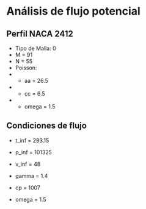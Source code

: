 # Análisis de flujo potencial

## Perfil NACA 2412

* Tipo de Malla: 0
* M = 91
* N = 55
* Poisson:
* * aa = 26.5
* * cc = 6.5
* * omega = 1.5

## Condiciones de flujo
* t_inf = 293.15
* p_inf = 101325
* v_inf = 48
* gamma = 1.4
* cp = 1007

* omega = 1.5
